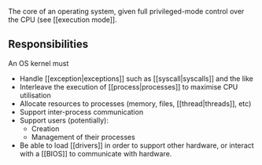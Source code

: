The core of an operating system, given full privileged-mode control over the CPU (see [[execution mode]].

## Responsibilities

An OS kernel must
- Handle [[exception|exceptions]] such as [[syscall|syscalls]] and the like
- Interleave the execution of [[process|processes]] to maximise CPU utilisation
- Allocate resources to processes (memory, files, [[thread|threads]], etc)
- Support inter-process communication
- Support users (potentially):
	- Creation
	- Management of their processes
- Be able to load [[drivers]] in order to support other hardware, or interact with a [[BIOS]] to communicate with hardware.